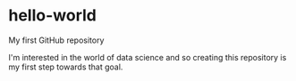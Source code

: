# hello-world
My first GitHub repository

I'm interested in the world of data science and so creating this repository is my first step towards that goal.
